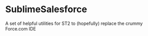SublimeSalesforce
=================

A set of helpful utilities for ST2 to (hopefully) replace the crummy Force.com IDE